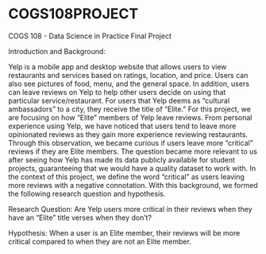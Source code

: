 # COGS108PROJECT
COGS 108 - Data Science in Practice Final Project

Introduction and Background:

Yelp is a mobile app and desktop website that allows users to view restaurants and services based on ratings, location, and price. Users can also see pictures of food, menu, and the general space. In addition, users can leave reviews on Yelp to help other users decide on using that particular service/restaurant. For users that Yelp deems as “cultural ambassadors” to a city, they receive the title of “Elite.” For this project, we are focusing on how “Elite” members of Yelp leave reviews.
From personal experience using Yelp, we have noticed that users tend to leave more opinionated reviews as they gain more experience reviewing restaurants. Through this observation, we became curious if users leave more “critical” reviews if they are Elite members. The question became more relevant to us after seeing how Yelp has made its data publicly available for student projects, guaranteeing that we would have a quality dataset to work with. In the context of this project, we define the word “critical” as users leaving more reviews with a negative connotation. With this background, we formed the following research question and hypothesis. 

Research Question:
Are Yelp users more critical in their reviews when they have an “Elite” title verses when they don’t?

Hypothesis:
When a user is an Elite member, their reviews will be more critical compared to when they are not an Elite member.

